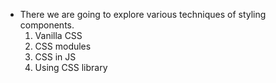 - There we are going to explore various techniques of styling components.
	1. Vanilla CSS
	2. CSS modules
	3. CSS in JS
	4. Using CSS library